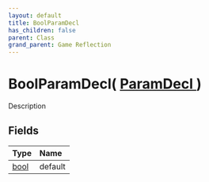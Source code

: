 ```yaml
---
layout: default
title: BoolParamDecl
has_children: false
parent: Class
grand_parent: Game Reflection
---
```

# BoolParamDecl( [ ParamDecl ](/docs/game-reflection/classes/param_decl) )
Description 

## Fields

| Type | Name |
|:-------------|:--------------|
| [bool](/docs/game-reflection/components/bool) | default |

